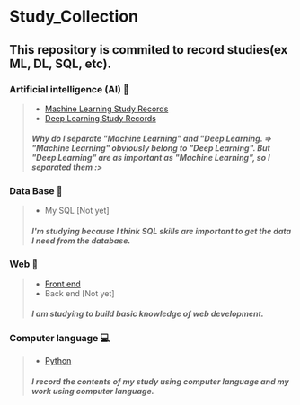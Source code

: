 # Study_Collection
## This repository is commited to record studies(ex ML, DL, SQL, etc).

### Artificial intelligence (AI) 🤖
> - [Machine Learning Study Records](https://github.com/jerife/Study_Collection/tree/main/Study_Machine%20Learning)
> - [Deep Learning Study Records](https://github.com/jerife/Study_Collection/tree/main/Study_Deep%20Learning)
> ##### Why do I separate "Machine Learning" and "Deep Learning. => "Machine Learning" obviously belong to "Deep Learning". But "Deep Learning" are as important as "Machine Learning", so I separated them :>


### Data Base 📂 
> - My SQL [Not yet]
> ##### I'm studying because I think SQL skills are important to get the data I need from the database. 


### Web 📄
> - [Front end](https://github.com/jerife/Study_Collection/tree/main/Study_Frontend)
> - Back end [Not yet]
> ##### I am studying to build basic knowledge of web development.

### Computer language 💻
> - [Python](https://github.com/jerife/Study_Collection/tree/main/Study_Python)
> ##### I record the contents of my study using computer language and my work using computer language.
